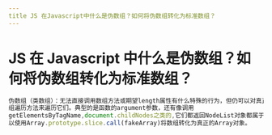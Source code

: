 ```yaml
---
title JS 在Javascript中什么是伪数组？如何将伪数组转化为标准数组？
---
```


# JS 在 Javascript 中什么是伪数组？如何将伪数组转化为标准数组？

```js
伪数组（类数组）：⽆法直接调⽤数组⽅法或期望length属性有什么特殊的⾏为，但仍可以对真正数
组遍历⽅法来遍历它们。典型的是函数的argument参数，还有像调⽤
getElementsByTagName,document.childNodes之类的,它们都返回NodeList对象都属于伪数组。可
以使⽤Array.prototype.slice.call(fakeArray)将数组转化为真正的Array对象。
```
